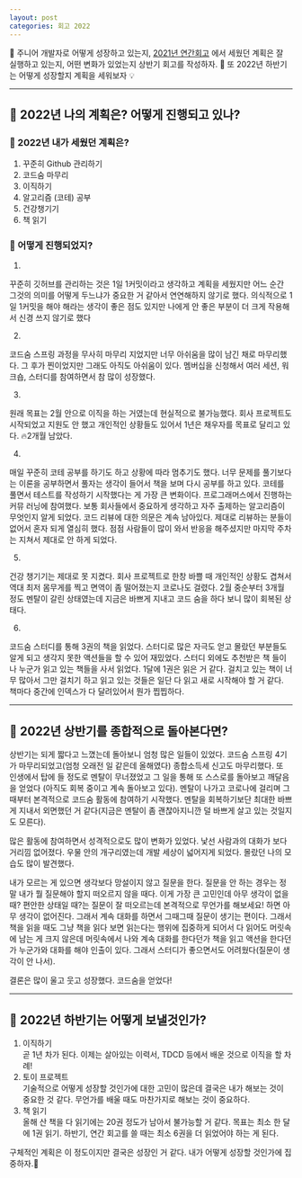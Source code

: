 ```yaml
---
layout: post
categories: 회고 2022
---
```


👣 주니어 개발자로 어떻게 성장하고 있는지, [2021년 연간회고](https://kyuwon53.github.io/%ED%9A%8C%EA%B3%A0/2021/2022/01/02/2021-%EC%A3%BC%EB%8B%88%EC%96%B4-%EA%B0%9C%EB%B0%9C%EC%9E%90%EC%9D%98-%EC%97%B0%EA%B0%84%ED%9A%8C%EA%B3%A0.html) 에서 세웠던 계획은 잘 실행하고 있는지, 어떤 변화가 있었는지 상반기 회고를 작성하자. 👀 또 2022년 하반기는 어떻게 성장할지 계획을 세워보자 💡

***

## 🔎 2022년 나의 계획은? 어떻게 진행되고 있나?

### 📃 2022년 내가 세웠던 계획은?
1. 꾸준히 Github 관리하기   
2. 코드숨 마무리   
3. 이직하기    
4. 알고리즘 (코테) 공부   
5. 건강챙기기   
6. 책 읽기   

### 🎈 어떻게 진행되었지? 

1.
꾸준히 깃허브를 관리하는 것은 1일 1커밋이라고 생각하고 계획을 세웠지만 어느 순간 그것의 의미를 어떻게 두느냐가 중요한 거 같아서 연연해하지 않기로 했다. 의식적으로 1일 1커밋을 해야 해라는 생각이 좋은 점도 있지만 나에게 안 좋은 부분이 더 크게 작용해서 신경 쓰지 않기로 했다

2.
코드숨 스프링 과정을 무사히 마무리 지었지만 너무 아쉬움을 많이 남긴 채로 마무리했다. 그 후가 찐이었지만 그래도 아직도 아쉬움이 있다. 멤버십을 신청해서 여러 세션, 워크숍, 스터디를 참여하면서 참 많이 성장했다.

3.
원래 목표는 2월 안으로 이직을 하는 거였는데 현실적으로 불가능했다. 회사 프로젝트도 시작되었고 지원도 안 했고 개인적인 상황들도 있어서 1년은 채우자를 목표로 달리고 있다. 🔥2개월 남았다.

4.
매일 꾸준히 코테 공부를 하기도 하고 상황에 따라 멈추기도 했다. 너무 문제를 풀기보다는 이론을 공부하면서 풀자는 생각이 들어서 책을 보며 다시 공부를 하고 있다. 코테를 풀면서 테스트를 작성하기 시작했다는 게 가장 큰 변화이다. 프로그래머스에서 진행하는 커뮤 러닝에 참여했다. 보통 회사들에서 중요하게 생각하고 자주 출제하는 알고리즘이 무엇인지 알게 되었다. 코드 리뷰에 대한 의문은 계속 남아있다. 제대로 리뷰하는 분들이 없어서 혼자 되게 열심히 했다. 점점 사람들이 많이 와서 반응을 해주셨지만 마지막 주차는 지쳐서 제대로 안 하게 되었다.

5.
건강 챙기기는 제대로 못 지켰다. 회사 프로젝트로 한창 바쁠 때 개인적인 상황도 겹쳐서 역대 최저 몸무게를 찍고 면역이 좀 떨어졌는지 코로나도 걸렸다. 2월 중순부터 3개월 정도 멘탈이 갈린 상태였는데 지금은 바쁘게 지내고 코드 숨을 하다 보니 많이 회복된 상태다.

6.
코드숨 스터디를 통해 3권의 책을 읽었다. 스터디로 많은 자극도 얻고 몰랐던 부분들도 알게 되고 생각지 못한 액션들을 할 수 있어 재밌었다. 스터디 외에도 추천받은 책 들이나 누군가 읽고 있는 책들을 사서 읽었다. 1달에 1권은 읽은 거 같다. 걸치고 있는 책이 너무 많아서 그만 걸치기 하고 읽고 있는 것들은 일단 다 읽고 새로 시작해야 할 거 같다. 책마다 중간에 인덱스가 다 달려있어서 뭔가 찝찝하다. 

***

## 🤔 2022년 상반기를 종합적으로 돌아본다면?
상반기는 되게 짧다고 느꼈는데 돌아보니 엄청 많은 일들이 있었다. 코드숨 스프링 4기가 마무리되었고(엄청 오래전 일 같은데 올해였다) 종합소득세 신고도 마무리했다. 또 인생에서 탑에 들 정도로 멘탈이 무너졌었고 그 일을 통해 또 스스로를 돌아보고 깨달음을 얻었다 (아직도 회복 중이고 계속 돌아보고 있다). 멘탈이 나가고 코로나에 걸리며 그때부터 본격적으로 코드숨 활동에 참여하기 시작했다. 멘탈을 회복하기보단 최대한 바쁘게 지내서 외면했던 거 같다(지금은 멘탈이 좀 괜찮아지니깐 덜 바쁘게 살고 있는 것일지도 모른다). 

많은 활동에 참여하면서 성격적으로도 많이 변화가 있었다. 낯선 사람과의 대화가 보다 거리낌 없어졌다. 우물 안의 개구리였는데 개발 세상이 넓어지게 되었다. 몰랐던 나의 모습도 많이 발견했다.   
   
내가 모르는 게 있으면 생각보다 망설이지 않고 질문을 한다. 질문을 안 하는 경우는 정말 내가 뭘 질문해야 할지 떠오르지 않을 때다. 이게 가장 큰 고민인데 아무 생각이 없을 때? 편안한 상태일 때?는 질문이 잘 떠오르는데 본격적으로 무언가를 해보세요! 하면 아무 생각이 없어진다. 그래서 계속 대화를 하면서 그때그때 질문이 생기는 편이다. 그래서 책을 읽을 때도 그냥 책을 읽다 보면 읽는다는 행위에 집중하게 되어서 다 읽어도 머릿속에 남는 게 크지 않은데 머릿속에서 나와 계속 대화를 한다던가 책을 읽고 액션을 한다던가 누군가와 대화를 해야 인출이 있다. 그래서 스터디가 좋으면서도 어려웠다(질문이 생각이 안 나서). 

결론은 많이 울고 웃고 성장했다. 코드숨을 얻었다! 

***

## 🚩 2022년 하반기는 어떻게 보낼것인가?

1. 이직하기    
곧 1년 차가 된다. 이제는 살아있는 이력서, TDCD 등에서 배운 것으로 이직을 할 차례!    
2. 토이 프로젝트   
기술적으로 어떻게 성장할 것인가에 대한 고민이 많은데 결국은 내가 해보는 것이 중요한 것 같다. 무언가를 배울 때도 마찬가지로 해보는 것이 중요하다. 
3. 책 읽기   
올해 산 책을 다 읽기에는 20권 정도가 남아서 불가능할 거 같다. 목표는 최소 한 달에 1권 읽기. 하반기, 연간 회고를 쓸 때는 최소 6권을 더 읽었어야 하는 게 된다.

구체적인 계획은 이 정도이지만 결국은 성장인 거 같다. 내가 어떻게 성장할 것인가에 집중하자.🌱
